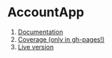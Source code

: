 # AccountApp

1. [Documentation](./docs/README.md)
1. [Coverage (only in gh-pages!)](./client/coverage/index.html)
1. [Live version](https://account-app.herokuapp.com/#/login)
